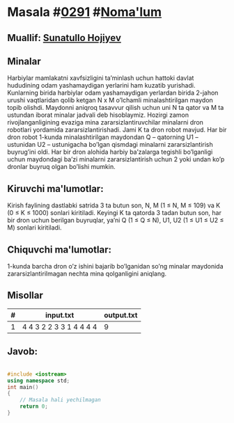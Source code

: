 
<h1>Masala #<a href="https://robocontest.uz/tasks/0291">0291</a> #<a href="https://robocontest.uz/tasks?category=1">Noma'lum</a></h1>
<h2> Muallif: <a href="https://robocontest.uz/profile/sunnat">Sunatullo Hojiyev</a></h2>
<h2>Minalar</h2>
<p>Harbiylar mamlakatni xavfsizligini ta’minlash uchun hattoki davlat hududining odam yashamaydigan yerlarini ham kuzatib yurishadi. Kunlarning birida harbiylar odam yashamaydigan yerlardan birida 2-jahon urushi vaqtlaridan qolib ketgan N x M o’lchamli minalashtirilgan maydon topib olishdi. Maydonni aniqroq tasavvur qilish uchun uni N ta qator va M ta ustundan iborat minalar jadvali deb hisoblaymiz.
Hozirgi zamon rivojlanganligining evaziga mina zararsizlantiruvchilar minalarni dron robotlari yordamida zararsizlantirishadi. Jami K ta dron robot mavjud. Har bir dron robot 1-kunda minalashtirilgan maydondan Q – qatorning U1 – ustunidan U2 – ustunigacha bo’lgan qismdagi minalarni zararsizlantirish buyrug’ini oldi. Har bir dron alohida harbiy ba’zalarga tegishli bo’lganligi uchun maydondagi ba’zi minalarni zararsizlantirish uchun 2 yoki undan ko’p dronlar buyruq olgan bo’lishi mumkin.</p>
<h2>Kiruvchi ma'lumotlar:</h2>
<p>Kirish faylining dastlabki satrida 3 ta butun son, N, M (1 ≤ N, M ≤ 109) va K (0 ≤ K ≤ 1000) sonlari kiritiladi. Keyingi K ta qatorda 3 tadan butun son, har bir dron uchun berilgan buyruqlar, ya’ni Q (1 ≤ Q ≤ N), U1, U2 (1 ≤ U1 ≤ U2 ≤ M) sonlari kiritiladi.</p>
<h2>Chiquvchi ma'lumotlar:</h2>
<p>1-kunda barcha dron o’z ishini bajarib bo’lganidan so’ng minalar maydonida zararsizlantirilmagan nechta mina qolganligini aniqlang.</p>
<h2>Misollar</h2>
<table>
    <thead>
        <tr>
            <th>#</th>
            <th>input.txt</th>
            <th>output.txt</th>
        </tr>
    </thead>
    <tbody>
            <tr>
                <td>1</td>
                <td>4 4 3
2 2 3
3 1 4
4 4 4</td>
                <td>9</td>
            </tr>
    </tbody>
    </table>
    
<h2>Javob:</h2>

######
```cpp
#include <iostream>
using namespace std;
int main()
{
    // Masala hali yechilmagan
    return 0;
}
```
